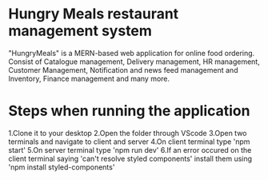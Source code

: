 # Hungry Meals restaurant management system 
"HungryMeals" is a MERN-based web application for online food ordering. Consist of Catalogue management, Delivery management, HR management, Customer Management, Notification and news feed management and Inventory, Finance management and many more.

Steps when running the application
==================================
1.Clone it to your desktop
2.Open the folder through VScode
3.Open two terminals and navigate to client and server
4.On client terminal type 'npm start'
5.On server terminal type 'npm run dev'
6.If an error occured on the client terminal saying 'can't resolve styled components' install them using 'npm install styled-components'


